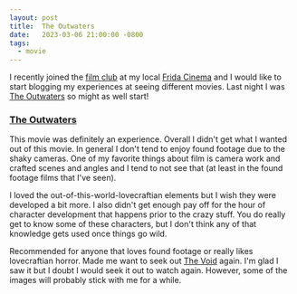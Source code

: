 ```yaml
---
layout: post
title:  The Outwaters
date:   2023-03-06 21:00:00 -0800
tags:
  - movie
---
```


I recently joined the [film club](https://thefridacinema.org/film-club/) at my
local [Frida Cinema](https://thefridacinema.org/) and I would like to start
blogging my experiences at seeing different movies. Last night I was [The
Outwaters](https://www.imdb.com/title/tt13259610/) so might as well start!

### [The Outwaters](https://www.imdb.com/title/tt13259610/)

This movie was definitely an experience. Overall I didn't get what I wanted out
of this movie. In general I don't tend to enjoy found footage due to the shaky
cameras. One of my favorite things about film is camera work and crafted scenes
and angles and I tend to not see that (at least in the found footage films that
I've seen).

I loved the out-of-this-world-lovecraftian elements but I wish they were
developed a bit more. I also didn't get enough pay off for the hour of character
development that happens prior to the crazy stuff. You do really get to know
some of these characters, but I don't think any of that knowledge gets used once
things go wild.

Recommended for anyone that loves found footage or really likes lovecraftian
horror. Made me want to seek out [The
Void](https://www.imdb.com/title/tt4255304/) again. I'm glad I saw it but I
doubt I would seek it out to watch again.  However, some of the images will
probably stick with me for a while.
